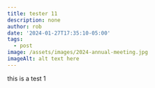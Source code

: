```yaml
---
title: tester 11
description: none
author: rob
date: '2024-01-27T17:35:10-05:00'
tags:
  - post
image: /assets/images/2024-annual-meeting.jpg
imageAlt: alt text here
---
```

this is a test 1
